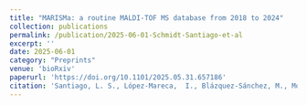 ```yaml
---
title: "MARISMa: a routine MALDI-TOF MS database from 2018 to 2024"
collection: publications
permalink: /publication/2025-06-01-Schmidt-Santiago-et-al
excerpt: ''
date: 2025-06-01
category: "Preprints"
venue: 'bioRxiv'
paperurl: 'https://doi.org/10.1101/2025.05.31.657186'
citation: 'Santiago, L. S., López-Mareca,  I., Blázquez-Sánchez, M., Moreno, J.M., Sevilla-Salcedo, C., Gómez-Verdejo, V., Rodríguez-Sánchez, B., Rodríguez-Temporal, D. & Guerrero-López, A., (2025). MARISMa: a routine MALDI-TOF MS database from 2018 to 2024. bioRxiv, 2025-05.'
---
```

